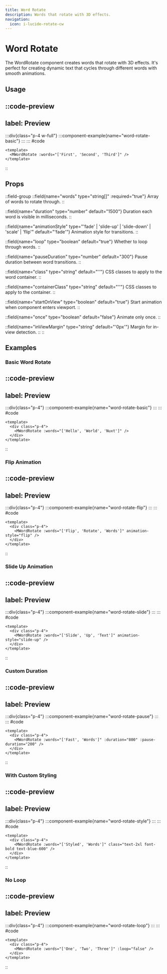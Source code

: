 ```yaml
---
title: Word Rotate
description: Words that rotate with 3D effects.
navigation:
  icon: i-lucide-rotate-cw
---
```


# Word Rotate

The WordRotate component creates words that rotate with 3D effects. It's perfect for creating dynamic text that cycles through different words with smooth animations.

## Usage

::code-preview
---
label: Preview
---
  :::div{class="p-4 w-full"}
    :::component-example{name="word-rotate-basic"}
    :::
  :::
#code
```vue
<template>
  <MWordRotate :words="['First', 'Second', 'Third']" />
</template>
```
::

## Props

::field-group
  ::field{name="words" type="string[]" :required="true"}
  Array of words to rotate through.
  ::
  
  ::field{name="duration" type="number" default="1500"}
  Duration each word is visible in milliseconds.
  ::
  
  ::field{name="animationStyle" type="'fade' | 'slide-up' | 'slide-down' | 'scale' | 'flip'" default="'fade'"}
  Animation style for transitions.
  ::
  
  ::field{name="loop" type="boolean" default="true"}
  Whether to loop through words.
  ::
  
  ::field{name="pauseDuration" type="number" default="300"}
  Pause duration between word transitions.
  ::
  
  ::field{name="class" type="string" default="''"}
  CSS classes to apply to the word container.
  ::
  
  ::field{name="containerClass" type="string" default="''"}
  CSS classes to apply to the container.
  ::
  
  ::field{name="startOnView" type="boolean" default="true"}
  Start animation when component enters viewport.
  ::
  
  ::field{name="once" type="boolean" default="false"}
  Animate only once.
  ::
  
  ::field{name="inViewMargin" type="string" default="'0px'"}
  Margin for in-view detection.
  ::
::

## Examples

### Basic Word Rotate

::code-preview
---
label: Preview
---
  :::div{class="p-4"}
    :::component-example{name="word-rotate-basic"}
    :::
  :::
#code
```vue
<template>
  <div class="p-4">
    <MWordRotate :words="['Hello', 'World', 'Nuxt']" />
  </div>
</template>
```
::

### Flip Animation

::code-preview
---
label: Preview
---
  :::div{class="p-4"}
    :::component-example{name="word-rotate-flip"}
    :::
  :::
#code
```vue
<template>
  <div class="p-4">
    <MWordRotate :words="['Flip', 'Rotate', 'Words']" animation-style="flip" />
  </div>
</template>
```
::

### Slide Up Animation

::code-preview
---
label: Preview
---
  :::div{class="p-4"}
    :::component-example{name="word-rotate-slide"}
    :::
  :::
#code
```vue
<template>
  <div class="p-4">
    <MWordRotate :words="['Slide', 'Up', 'Text']" animation-style="slide-up" />
  </div>
</template>
```
::

### Custom Duration

::code-preview
---
label: Preview
---
  :::div{class="p-4"}
    :::component-example{name="word-rotate-pause"}
    :::
  :::
#code
```vue
<template>
  <div class="p-4">
    <MWordRotate :words="['Fast', 'Words']" :duration="800" :pause-duration="200" />
  </div>
</template>
```
::

### With Custom Styling

::code-preview
---
label: Preview
---
  :::div{class="p-4"}
    :::component-example{name="word-rotate-style"}
    :::
  :::
#code
```vue
<template>
  <div class="p-4">
    <MWordRotate :words="['Styled', 'Words']" class="text-2xl font-bold text-blue-600" />
  </div>
</template>
```
::

### No Loop

::code-preview
---
label: Preview
---
  :::div{class="p-4"}
    :::component-example{name="word-rotate-loop"}
    :::
  :::
#code
```vue
<template>
  <div class="p-4">
    <MWordRotate :words="['One', 'Two', 'Three']" :loop="false" />
  </div>
</template>
```
::